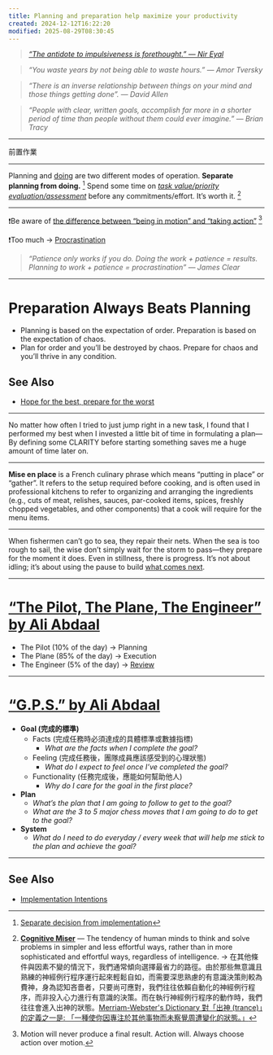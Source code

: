 ```yaml
---
title: Planning and preparation help maximize your productivity
created: 2024-12-12T16:22:20
modified: 2025-08-29T08:30:45
---
```


> _[“The antidote to impulsiveness is forethought.” — Nir Eyal](https://www.youtube.com/watch?v=VVez_sI1zTU)_

> _“You waste years by not being able to waste hours.” — Amor Tversky_

> _“There is an inverse relationship between things on your mind and those things getting done”. — David Allen_

> _“People with clear, written goals, accomplish far more in a shorter period of time than people without them could ever imagine.” — Brian Tracy_

---

前置作業

---

Planning and [doing](cultivate-a-strong-bias-towards-action.md) are two different modes of operation. **Separate planning from doing.** [^1] Spend some time on _[task value/priority evaluation/assessment](Prioritization.md)_ before any commitments/effort. It’s worth it. [^2]

---

❗️Be aware of [the difference between “being in motion” and “taking action”](https://jamesclear.com/taking-action) [^3]

❗Too much → [Procrastination](Procrastination.md)

> _“Patience only works if you do. Doing the work + patience = results. Planning to work + patience = procrastination” — James Clear_

---

# Preparation Always Beats Planning

* Planning is based on the expectation of order. Preparation is based on the expectation of chaos.
* Plan for order and you’ll be destroyed by chaos. Prepare for chaos and you’ll thrive in any condition.

## See Also

* [Hope for the best, prepare for the worst](hope-for-the-best-prepare-for-the-worst.md)

---

No matter how often I tried to just jump right in a new task, I found that I performed my best when I invested a little bit of time in formulating a plan—By defining some CLARITY before starting something saves me a huge amount of time later on.

---

**Mise en place** is a French culinary phrase which means “putting in place” or “gather”. It refers to the setup required before cooking, and is often used in professional kitchens to refer to organizing and arranging the ingredients (e.g., cuts of meat, relishes, sauces, par-cooked items, spices, freshly chopped vegetables, and other components) that a cook will require for the menu items.

---

When fishermen can’t go to sea, they repair their nets. When the sea is too rough to sail, the wise don’t simply wait for the storm to pass—they prepare for the moment it does. Even in stillness, there is progress. It’s not about idling; it’s about using the pause to build [what comes next](just-focus-on-the-next-decision.md).

---

# [“The Pilot, The Plane, The Engineer” by Ali Abdaal](https://aliabdaal.com/newsletter/the-pilot-the-plane-the-engineer/)

* The Pilot (10% of the day) → Planning
* The Plane (85% of the day) → Execution
* The Engineer (5% of the day) → [Review](reflect-and-review.md)

---

# [“G.P.S.” by Ali Abdaal](https://www.instagram.com/aliabdaal/reel/C55g8v0Ishy/)

* **Goal (完成的標準)**
	* Facts (完成任務時必須達成的具體標準或數據指標)
		* _What are the facts when I complete the goal?_
	* Feeling (完成任務後，團隊成員應該感受到的心理狀態)
		* _What do I expect to feel once I’ve completed the goal?_
	* Functionality (任務完成後，應能如何幫助他人)
		* _Why do I care for the goal in the first place?_
* **Plan**
	* _What’s the plan that I am going to follow to get to the goal?_
	* _What are the 3 to 5 major chess moves that I am going to do to get to the goal?_
* **System**
	* _What do I need to do everyday / every week that will help me stick to the plan and achieve the goal?_

---

## See Also

* [Implementation Intentions](implementation-intentions.md)

[^1]: [Separate decision from implementation](https://tim.blog/2023/03/01/matt-mochary/)
[^2]: **[Cognitive Miser](https://www.google.com/search?q=Cognitive+Miser)** — The tendency of human minds to think and solve problems in simpler and less effortful ways, rather than in more sophisticated and effortful ways, regardless of intelligence. → 在其他條件與因素不變的情況下，我們通常傾向選擇最省力的路徑。由於那些無意識且熟練的神經例行程序運行起來輕鬆自如，而需要深思熟慮的有意識決策則較為費神，身為認知吝嗇者，只要尚可應對，我們往往依賴自動化的神經例行程序，而非投入心力進行有意識的決策。而在執行神經例行程序的動作時，我們往往會進入出神的狀態。[Merriam-Webster's Dictionary 對「出神 (trance)」的定義之一是: 「一種使你因專注於其他事物而未察覺周遭變化的狀態。」](https://www.merriam-webster.com/dictionary/trance)
[^3]: Motion will never produce a final result. Action will. Always choose action over motion.

